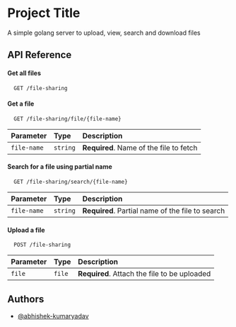 
# Project Title

A simple golang server to upload, view, search and download files


## API Reference

#### Get all files

```http
  GET /file-sharing
```

#### Get a file

```http
  GET /file-sharing/file/{file-name}
```

| Parameter | Type     | Description                       |
| :-------- | :------- | :-------------------------------- |
| `file-name`      | `string` | **Required**. Name of the file to fetch |

#### Search for a file using partial name

```http
  GET /file-sharing/search/{file-name}
```

| Parameter | Type     | Description                       |
| :-------- | :------- | :-------------------------------- |
| `file-name`      | `string` | **Required**. Partial name of the file to search |

#### Upload a file

```http
  POST /file-sharing
```

| Parameter | Type     | Description                       |
| :-------- | :------- | :-------------------------------- |
| `file`      | `file` | **Required**. Attach the file to be uploaded |



## Authors

- [@abhishek-kumaryadav](https://github.com/abhishek-kumaryadav)

